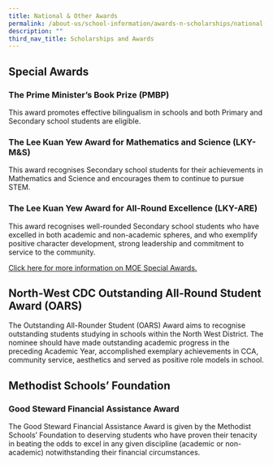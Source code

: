 ```yaml
---
title: National & Other Awards
permalink: /about-us/school-information/awards-n-scholarships/national-n-other-awards/
description: ""
third_nav_title: Scholarships and Awards
---
```

## Special Awards


### The Prime Minister’s Book Prize (PMBP)

This award promotes effective bilingualism in schools and both Primary and Secondary school students are eligible.  
  

### The Lee Kuan Yew Award for Mathematics and Science (LKY-M&S)

This award recognises Secondary school students for their achievements in Mathematics and Science and encourages them to continue to pursue STEM.  
  

### The Lee Kuan Yew Award for All-Round Excellence (LKY-ARE)

This award recognises well-rounded Secondary school students who have excelled in both academic and non-academic spheres, and who exemplify positive character development, strong leadership and commitment to service to the community.  
  
[Click here for more information on MOE Special Awards.](https://www.moe.gov.sg/financial-matters/awards-scholarships/special-awards)

## North-West CDC Outstanding All-Round Student Award (OARS)

The Outstanding All-Rounder Student (OARS) Award aims to recognise outstanding students studying in schools within the North West District. The nominee should have made outstanding academic progress in the preceding Academic Year, accomplished exemplary achievements in CCA, community service, aesthetics and served as positive role models in school.  
  
  

## Methodist Schools’ Foundation
### Good Steward Financial Assistance Award

The Good Steward Financial Assistance Award is given by the Methodist Schools’ Foundation to deserving students who have proven their tenacity in beating the odds to excel in any given discipline (academic or non-academic) notwithstanding their financial circumstances.
